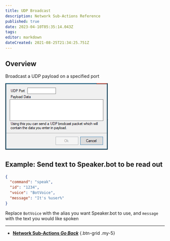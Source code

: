 ```yaml
---
title: UDP Broadcast
description: Network Sub-Actions Reference
published: true
date: 2023-04-10T05:35:14.043Z
tags: 
editor: markdown
dateCreated: 2021-08-25T21:34:25.751Z
---
```


## Overview
Broadcast a UDP payload on a specified port

![image](/119697611-46d1a800-be48-11eb-8e09-696fe4060a58.png)

## Example: Send text to Speaker.bot to be read out

```json
{
  "command": "speak",
  "id": "1234",
  "voice": "BotVoice",
  "message": "It's %user%"
}
```

Replace `BotVoice` with the alias you want Speaker.bot to use, and `message` with the text you would like spoken



---

- [<i class="mdi mdi-chevron-left"></i>**Network Sub-Actions *Go Back***](/Sub-Actions/Network)
{.btn-grid .my-5}